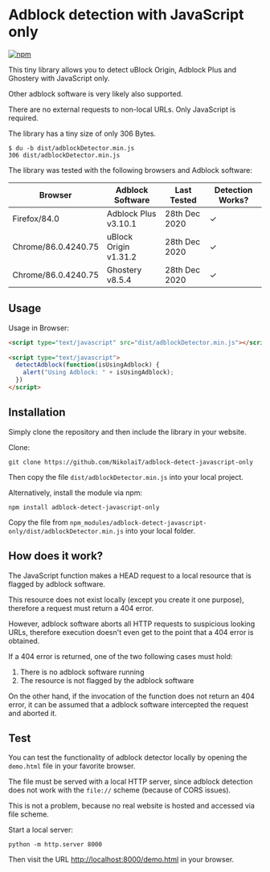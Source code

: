 # Adblock detection with JavaScript only

[![npm](https://img.shields.io/npm/v/adblock-detect-javascript-only)](https://www.npmjs.com/package/adblock-detect-javascript-only)

This tiny library allows you to detect uBlock Origin, Adblock Plus and Ghostery with JavaScript only.

Other adblock software is very likely also supported.

There are no external requests to non-local URLs. Only JavaScript is required.

The library has a tiny size of only 306 Bytes.

```
$ du -b dist/adblockDetector.min.js 
306	dist/adblockDetector.min.js
```

The library was tested with the following browsers and Adblock software:

| Browser             | Adblock Software      | Last Tested   | Detection Works? |
|---------------------|-----------------------|---------------|------------------|
| Firefox/84.0        | Adblock Plus v3.10.1  | 28th Dec 2020 | ✓                |
| Chrome/86.0.4240.75 | uBlock Origin v1.31.2 | 28th Dec 2020 | ✓                |
| Chrome/86.0.4240.75 | Ghostery v8.5.4       | 28th Dec 2020 | ✓                |

## Usage

Usage in Browser:

```HTML
<script type="text/javascript" src="dist/adblockDetector.min.js"></script>
 
<script type="text/javascript">
  detectAdblock(function(isUsingAdblock) {
    alert("Using Adblock: " + isUsingAdblock);
  })
</script>
```

## Installation

Simply clone the repository and then include the library in your website.

Clone:

```
git clone https://github.com/NikolaiT/adblock-detect-javascript-only
```

Then copy the file `dist/adblockDetector.min.js` into your local project.

Alternatively, install the module via npm:

```
npm install adblock-detect-javascript-only
```

Copy the file from `npm_modules/adblock-detect-javascript-only/dist/adblockDetector.min.js` into your local folder.


## How does it work?

The JavaScript function makes a HEAD request to a local resource that is flagged by adblock software.

This resource does not exist locally (except you create it one purpose), therefore a request must return a 404 error.

However, adblock software aborts all HTTP requests to suspicious looking URLs, therefore execution doesn't even
get to the point that a 404 error is obtained.

If a 404 error is returned, one of the two following cases must hold:

1. There is no adblock software running
2. The resource is not flagged by the adblock software

On the other hand, if the invocation of the function does not return an 404 error, it can be assumed
that a adblock software intercepted the request and aborted it.

## Test

You can test the functionality of adblock detector locally by opening the `demo.html` file in your favorite browser.

The file must be served with a local HTTP server, since adblock detection does not work with the `file://` scheme (because of CORS issues).

This is not a problem, because no real website is hosted and accessed via file scheme.

Start a local server: 

```
python -m http.server 8000
```

Then visit the URL [http://localhost:8000/demo.html](http://localhost:8000/demo.html) in your browser.